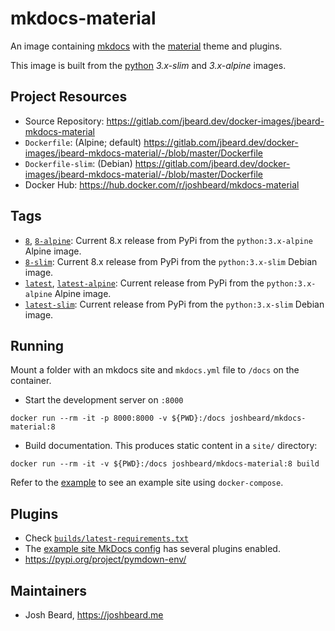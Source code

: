 # mkdocs-material

An image containing [mkdocs](https://www.mkdocs.org/) with the
[material](https://squidfunk.github.io/mkdocs-material/) theme and plugins.

This image is built from the [python](https://hub.docker.com/_/python)
_3.x-slim_ and _3.x-alpine_ images.

## Project Resources

* Source Repository: <https://gitlab.com/jbeard.dev/docker-images/jbeard-mkdocs-material>
* `Dockerfile`: (Alpine; default) <https://gitlab.com/jbeard.dev/docker-images/jbeard-mkdocs-material/-/blob/master/Dockerfile>
* `Dockerfile-slim`: (Debian) <https://gitlab.com/jbeard.dev/docker-images/jbeard-mkdocs-material/-/blob/master/Dockerfile>
* Docker Hub: <https://hub.docker.com/r/joshbeard/mkdocs-material>

## Tags

* [`8`](https://gitlab.com/jbeard.dev/docker-images/jbeard-mkdocs-material/-/blob/master/Dockerfile),
  [`8-alpine`](https://gitlab.com/jbeard.dev/docker-images/jbeard-mkdocs-material/-/blob/master/Dockerfile):
  Current 8.x release from PyPi from the `python:3.x-alpine` Alpine image.
* [`8-slim`](https://gitlab.com/jbeard.dev/docker-images/jbeard-mkdocs-material/-/blob/master/Dockerfile-slim):
  Current 8.x release from PyPi from the `python:3.x-slim` Debian image.
* [`latest`](https://gitlab.com/jbeard.dev/docker-images/jbeard-mkdocs-material/-/blob/master/Dockerfile),
  [`latest-alpine`](https://gitlab.com/jbeard.dev/docker-images/jbeard-mkdocs-material/-/blob/master/Dockerfile):
  Current release from PyPi from the `python:3.x-alpine` Alpine image.
* [`latest-slim`](https://gitlab.com/jbeard.dev/docker-images/jbeard-mkdocs-material/-/blob/master/Dockerfile-slim):
  Current release from PyPi from the `python:3.x-slim` Debian image.

## Running

Mount a folder with an mkdocs site and `mkdocs.yml` file to `/docs` on the container.

* Start the development server on `:8000`

```shell
docker run --rm -it -p 8000:8000 -v ${PWD}:/docs joshbeard/mkdocs-material:8
```

* Build documentation. This produces static content in a `site/` directory:

```shell
docker run --rm -it -v ${PWD}:/docs joshbeard/mkdocs-material:8 build
```

Refer to the [example](https://github.com/joshbeard/docker-mkdocs-material/blob/master/example) to see an example
site using `docker-compose`.

## Plugins

* Check [`builds/latest-requirements.txt`](https://github.com/joshbeard/docker-mkdocs-material/blob/master/builds/8-requirements.txt)
* The [example site MkDocs config](https://gitlab.com/jbeard.dev/docker-images/jbeard-mkdocs-material/-/blob/master/example/mkdocs.yml) has several plugins enabled.
* <https://pypi.org/project/pymdown-env/>

## Maintainers

* Josh Beard, <https://joshbeard.me>

